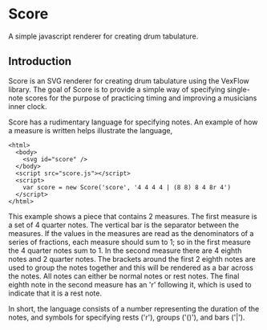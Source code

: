 Score
=====

A simple javascript renderer for creating drum tabulature.


Introduction
--------------------------------------------------

Score is an SVG renderer for creating drum tabulature using the VexFlow library.
The goal of Score is to provide a simple way of specifying single-note scores
for the purpose of practicing timing and improving a musicians inner clock.

Score has a rudimentary language for specifying notes. An example of how a
measure is written helps illustrate the language,

```
<html>
  <body>
    <svg id="score" />
  </body>
  <script src="score.js"></script>
  <script>
    var score = new Score('score', '4 4 4 4 | (8 8) 8 4 8r 4')
  </script>
</html>
```

This example shows a piece that contains 2 measures. The first measure is a set
of 4 quarter notes. The vertical bar is the separator between the measures.  If
the values in the measures are read as the denominators of a series of
fractions, each measure should sum to 1; so in the first measure the 4 quarter
notes sum to 1. In the second measure there are 4 eighth notes and 2 quarter
notes. The brackets around the first 2 eighth notes are used to group the notes
together and this will be rendered as a bar across the notes. All notes can
either be normal notes or rest notes. The final eighth note in the second
measure has an 'r' following it, which is used to indicate that it is a rest
note.

In short, the language consists of a number representing the duration of the
notes, and symbols for specifying rests ('r'), groups ('()'), and bars ('|').

